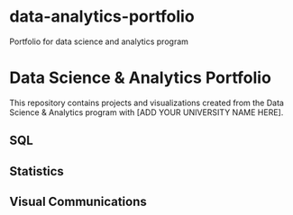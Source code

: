 # data-analytics-portfolio
Portfolio for data science and analytics program
# Data Science & Analytics Portfolio
This repository contains projects and visualizations created from the Data Science & Analytics program with [ADD YOUR UNIVERSITY NAME HERE].

## SQL

## Statistics

## Visual Communications
